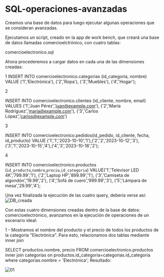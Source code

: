 # SQL-operaciones-avanzadas

Creamos una base de datos para luego ejecutar algunas operaciones que se consideran avanzadas.

Ejecutamos un script, creado en la app de work bench, que creará una base de datos llamadas comercioelctrónico, con cuatro tablas:

comercioelectronico.sql

Ahora procederemos a cargar datos en cada una de las dimensiones creadas:

1
INSERT INTO comercioelectronico.categorias (id_categoria, nombre)
VALUE ('1','Electrónica'), ('2','Ropa'), ('3','Muebles'), ('4','Hogar');

2

INSERT INTO comercioelectronico.clientes (id_cliente, nombre, email) 
VALUES ('1','Juan Pérez','juan@example.com'),
('2','María Rodríguez','maria@example.com'),
('3','Carlos López','carlos@example.com')

3

INSERT INTO comercioelectronico.pedidos(id_pedido, id_cliente, fecha, id_producto)
VALUE ('1','1','2023-10-10','1'),('2','2','2023-10-12','3'),('3','1','2023-10-15','4'),('4','3','2023-10-18','2');

4

INSERT INTO comercioelectronico.productos (`id_producto`,`nombre`,`precio`,`id_categoria`)
VALUE('1','Televisor LED 4K','799.99','1'),
('2','Laptop HP','899.99','1'),
('3','Camiseta de algondón','19.99','2'),
('4','Sofá de cuero','999.99','3'),
('5','Lámpara de mesa','29.99','4');

Una vez finalizada la ejecución de las  cuatro query, debería verse así:
![DB_creada](https://github.com/adrianpy-ism/SQL-operaciones-avanzadas/assets/60670785/e2b40372-f3a6-440a-8e4b-cc6887549529)



Con estas cuatro dimensiones creadas dentro de la base de datos: comercioelectrónico, avanzamos en la ejecución de operaciones de un escenario ideal:

1 - Mostramos el nombre del producto y el precio de todos los productos de la categoría "Electrónica". Para esto, relacionamos dos tablas mediante inner join 

SELECT productos.nombre, precio FROM comercioelectronico.productos
inner join categorias on productos.id_categoria=categorias.id_categoria
where categorias.nombre = 'Electrónica';
Resultado:

![01](https://github.com/adrianpy-ism/SQL-operaciones-avanzadas/assets/60670785/a3e4c388-d10b-411b-aa4e-d581ccc60eab)

